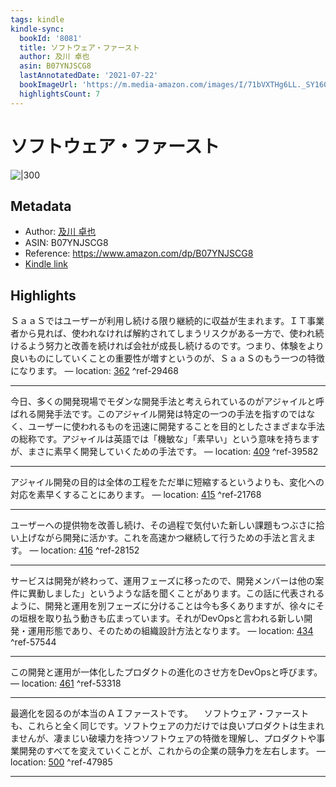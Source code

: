 ```yaml
---
tags: kindle
kindle-sync:
  bookId: '8081'
  title: ソフトウェア・ファースト
  author: 及川 卓也
  asin: B07YNJSCG8
  lastAnnotatedDate: '2021-07-22'
  bookImageUrl: 'https://m.media-amazon.com/images/I/71bVXTHg6LL._SY160.jpg'
  highlightsCount: 7
---
```


# ソフトウェア・ファースト
![|300](https://m.media-amazon.com/images/I/71bVXTHg6LL.jpg)
## Metadata
* Author: [及川 卓也](https://www.amazon.comundefined)
* ASIN: B07YNJSCG8
* Reference: https://www.amazon.com/dp/B07YNJSCG8
* [Kindle link](kindle://book?action=open&asin=B07YNJSCG8)

## Highlights
ＳａａＳではユーザーが利用し続ける限り継続的に収益が生まれます。ＩＴ事業者から見れば、使われなければ解約されてしまうリスクがある一方で、使われ続けるよう努力と改善を続ければ会社が成長し続けるのです。つまり、体験をより良いものにしていくことの重要性が増すというのが、ＳａａＳのもう一つの特徴になります。 — location: [362](kindle://book?action=open&asin=B07YNJSCG8&location=362) ^ref-29468

---
今日、多くの開発現場でモダンな開発手法と考えられているのがアジャイルと呼ばれる開発手法です。このアジャイル開発は特定の一つの手法を指すのではなく、ユーザーに使われるものを迅速に開発することを目的としたさまざまな手法の総称です。アジャイルは英語では「機敏な」「素早い」という意味を持ちますが、まさに素早く開発していくための手法です。 — location: [409](kindle://book?action=open&asin=B07YNJSCG8&location=409) ^ref-39582

---
アジャイル開発の目的は全体の工程をただ単に短縮するというよりも、変化への対応を素早くすることにあります。 — location: [415](kindle://book?action=open&asin=B07YNJSCG8&location=415) ^ref-21768

---
ユーザーへの提供物を改善し続け、その過程で気付いた新しい課題もつぶさに拾い上げながら開発に活かす。これを高速かつ継続して行うための手法と言えます。 — location: [416](kindle://book?action=open&asin=B07YNJSCG8&location=416) ^ref-28152

---
サービスは開発が終わって、運用フェーズに移ったので、開発メンバーは他の案件に異動しました」というような話を聞くことがあります。この話に代表されるように、開発と運用を別フェーズに分けることは今も多くありますが、徐々にその垣根を取り払う動きも広まっています。それがDevOpsと言われる新しい開発・運用形態であり、そのための組織設計方法となります。 — location: [434](kindle://book?action=open&asin=B07YNJSCG8&location=434) ^ref-57544

---
この開発と運用が一体化したプロダクトの進化のさせ方をDevOpsと呼びます。 — location: [461](kindle://book?action=open&asin=B07YNJSCG8&location=461) ^ref-53318

---
最適化を図るのが本当のＡＩファーストです。 　ソフトウェア・ファーストも、これらと全く同じです。ソフトウェアの力だけでは良いプロダクトは生まれませんが、凄まじい破壊力を持つソフトウェアの特徴を理解し、プロダクトや事業開発のすべてを変えていくことが、これからの企業の競争力を左右します。 — location: [500](kindle://book?action=open&asin=B07YNJSCG8&location=500) ^ref-47985

---
